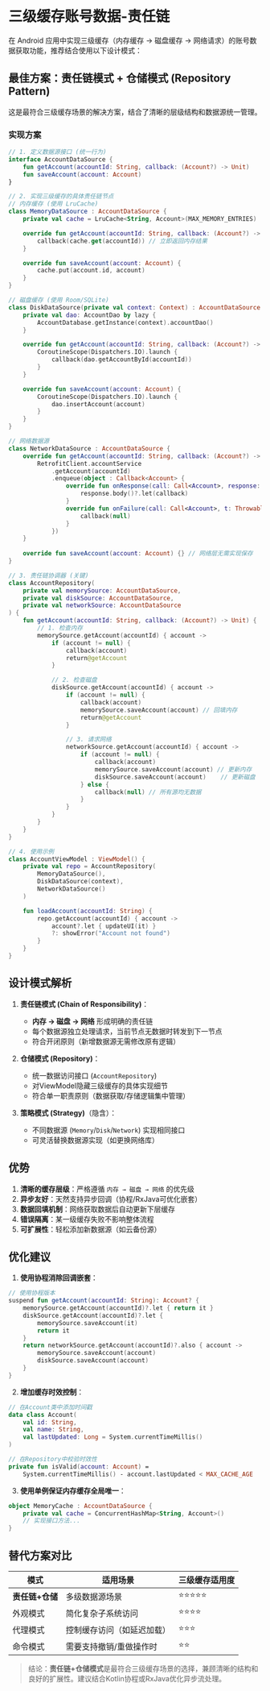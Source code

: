 # 三级缓存账号数据-责任链

在 Android 应用中实现三级缓存（内存缓存 → 磁盘缓存 → 网络请求）的账号数据获取功能，推荐结合使用以下设计模式：

## 最佳方案：**责任链模式 + 仓储模式 (Repository Pattern)**

这是最符合三级缓存场景的解决方案，结合了清晰的层级结构和数据源统一管理。

### 实现方案

```kotlin
// 1. 定义数据源接口 (统一行为)
interface AccountDataSource {
    fun getAccount(accountId: String, callback: (Account?) -> Unit)
    fun saveAccount(account: Account)
}

// 2. 实现三级缓存的具体责任链节点
// 内存缓存 (使用 LruCache)
class MemoryDataSource : AccountDataSource {
    private val cache = LruCache<String, Account>(MAX_MEMORY_ENTRIES)

    override fun getAccount(accountId: String, callback: (Account?) -> Unit) {
        callback(cache.get(accountId)) // 立即返回内存结果
    }

    override fun saveAccount(account: Account) {
        cache.put(account.id, account)
    }
}

// 磁盘缓存 (使用 Room/SQLite)
class DiskDataSource(private val context: Context) : AccountDataSource {
    private val dao: AccountDao by lazy { 
        AccountDatabase.getInstance(context).accountDao() 
    }

    override fun getAccount(accountId: String, callback: (Account?) -> Unit) {
        CoroutineScope(Dispatchers.IO).launch {
            callback(dao.getAccountById(accountId))
        }
    }

    override fun saveAccount(account: Account) {
        CoroutineScope(Dispatchers.IO).launch {
            dao.insertAccount(account)
        }
    }
}

// 网络数据源
class NetworkDataSource : AccountDataSource {
    override fun getAccount(accountId: String, callback: (Account?) -> Unit) {
        RetrofitClient.accountService
            .getAccount(accountId)
            .enqueue(object : Callback<Account> {
                override fun onResponse(call: Call<Account>, response: Response<Account>) {
                    response.body()?.let(callback)
                }
                override fun onFailure(call: Call<Account>, t: Throwable) {
                    callback(null)
                }
            })
    }
    
    override fun saveAccount(account: Account) {} // 网络层无需实现保存
}

// 3. 责任链协调器 (关键)
class AccountRepository(
    private val memorySource: AccountDataSource,
    private val diskSource: AccountDataSource,
    private val networkSource: AccountDataSource
) {
    fun getAccount(accountId: String, callback: (Account?) -> Unit) {
        // 1. 检查内存
        memorySource.getAccount(accountId) { account ->
            if (account != null) {
                callback(account)
                return@getAccount
            }

            // 2. 检查磁盘
            diskSource.getAccount(accountId) { account ->
                if (account != null) {
                    callback(account)
                    memorySource.saveAccount(account) // 回填内存
                    return@getAccount
                }

                // 3. 请求网络
                networkSource.getAccount(accountId) { account ->
                    if (account != null) {
                        callback(account)
                        memorySource.saveAccount(account) // 更新内存
                        diskSource.saveAccount(account)    // 更新磁盘
                    } else {
                        callback(null) // 所有源均无数据
                    }
                }
            }
        }
    }
}

// 4. 使用示例
class AccountViewModel : ViewModel() {
    private val repo = AccountRepository(
        MemoryDataSource(),
        DiskDataSource(context),
        NetworkDataSource()
    )

    fun loadAccount(accountId: String) {
        repo.getAccount(accountId) { account ->
            account?.let { updateUI(it) } 
            ?: showError("Account not found")
        }
    }
}
```

## 设计模式解析

1. **责任链模式 (Chain of Responsibility)**：
   - **内存 → 磁盘 → 网络** 形成明确的责任链
   - 每个数据源独立处理请求，当前节点无数据时转发到下一节点
   - 符合开闭原则（新增数据源无需修改原有逻辑）

2. **仓储模式 (Repository)**：
   - 统一数据访问接口 (`AccountRepository`)
   - 对ViewModel隐藏三级缓存的具体实现细节
   - 符合单一职责原则（数据获取/存储逻辑集中管理）

3. **策略模式 (Strategy)**（隐含）：
   - 不同数据源 (`Memory`/`Disk`/`Network`) 实现相同接口
   - 可灵活替换数据源实现（如更换网络库）

## 优势

1. **清晰的缓存层级**：严格遵循 `内存 → 磁盘 → 网络` 的优先级  
2. **异步友好**：天然支持异步回调（协程/RxJava可优化嵌套）  
3. **数据回填机制**：网络获取数据后自动更新下层缓存  
4. **错误隔离**：某一级缓存失败不影响整体流程  
5. **可扩展性**：轻松添加新数据源（如云备份源）

## 优化建议

1. **使用协程消除回调嵌套**：

```kotlin
// 使用协程版本
suspend fun getAccount(accountId: String): Account? {
    memorySource.getAccount(accountId)?.let { return it }
    diskSource.getAccount(accountId)?.let {
        memorySource.saveAccount(it)
        return it
    }
    return networkSource.getAccount(accountId)?.also { account ->
        memorySource.saveAccount(account)
        diskSource.saveAccount(account)
    }
}
```

2. **增加缓存时效控制**：

```kotlin
// 在Account类中添加时间戳
data class Account(
    val id: String,
    val name: String,
    val lastUpdated: Long = System.currentTimeMillis()
)

// 在Repository中校验时效性
private fun isValid(account: Account) = 
    System.currentTimeMillis() - account.lastUpdated < MAX_CACHE_AGE
```

3. **使用单例保证内存缓存全局唯一**：

```kotlin
object MemoryCache : AccountDataSource {
    private val cache = ConcurrentHashMap<String, Account>()
    // 实现接口方法...
}
```

## 替代方案对比

| 模式               | 适用场景                          | 三级缓存适用度 |
|--------------------|---------------------------------|--------------|
| **责任链+仓储**     | 多级数据源场景                    | ⭐⭐⭐⭐⭐        |
| 外观模式           | 简化复杂子系统访问                | ⭐⭐⭐⭐         |
| 代理模式           | 控制缓存访问（如延迟加载）        | ⭐⭐⭐          |
| 命令模式           | 需要支持撤销/重做操作时           | ⭐⭐           |

> 结论：**责任链+仓储模式**是最符合三级缓存场景的选择，兼顾清晰的结构和良好的扩展性。建议结合Kotlin协程或RxJava优化异步流处理。
